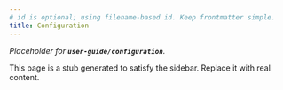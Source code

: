 ```yaml
---
# id is optional; using filename-based id. Keep frontmatter simple.
title: Configuration
---
```


_Placeholder for **`user-guide/configuration`**._

This page is a stub generated to satisfy the sidebar.
Replace it with real content.
